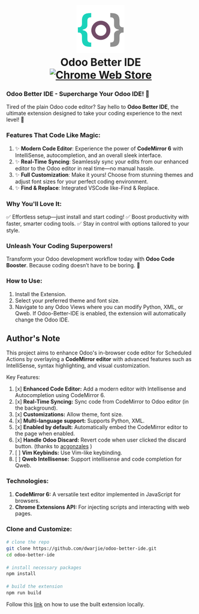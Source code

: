 <h1 align="center" style="border-bottom: 0px;">
    <img src="images/icon-128.png"/>
    <div>Odoo Better IDE</div>
    <div>
        <a href="https://chromewebstore.google.com/detail/odoo-better-ide/gdgcmoimojllogljdillajcgdgecfknd">
            <img src="https://img.shields.io/chrome-web-store/v/jllbemjkkabaohnjcnajhflahlkehmlf.svg?label=Chrome&color=1a73e8" alt="Chrome Web Store">
        </a>
    </div>
</h1>

### **Odoo Better IDE - Supercharge Your Odoo IDE!** 🚀

Tired of the plain Odoo code editor? Say hello to **Odoo Better IDE**, the ultimate extension designed to take your coding experience to the next level! 🎉

### **Features That Code Like Magic:**
1. ✨ **Modern Code Editor**: Experience the power of **CodeMirror 6** with IntelliSense, autocompletion, and an overall sleek interface.
2. ✨ **Real-Time Syncing**: Seamlessly sync your edits from our enhanced editor to the Odoo editor in real time—no manual hassle.
3. ✨ **Full Customization**: Make it yours! Choose from stunning themes and adjust font sizes for your perfect coding environment.
4. ✨ **Find & Replace**: Integrated VSCode like-Find & Replace.

### **Why You'll Love It:**
✅ Effortless setup—just install and start coding!
✅ Boost productivity with faster, smarter coding tools.
✅ Stay in control with options tailored to your style.

### **Unleash Your Coding Superpowers!**
Transform your Odoo development workflow today with **Odoo Code Booster**. Because coding doesn’t have to be boring. 🌟

### How to Use:
1. Install the Extension.
2. Select your preferred theme and font size.
3. Navigate to any Odoo Views where you can modify Python, XML, or Qweb. If Odoo-Better-IDE is enabled, the extension will automatically change the Odoo IDE.

## Author's Note
This project aims to enhance Odoo's in-browser code editor for Scheduled Actions by overlaying a **CodeMirror editor** with advanced features such as IntelliSense, syntax highlighting, and visual customization.

Key Features:
1. [x] **Enhanced Code Editor:** Add a modern editor with Intellisense and Autocompletion using CodeMirror 6.
2. [x] **Real-Time Syncing:** Sync code from CodeMirror to Odoo editor (in the background).
3. [x] **Customizations:** Allow theme, font size.
4. [x] **Multi-language support:** Supports Python, XML.
5. [x] **Enabled by default:** Automatically embed the CodeMirror editor to the page when enabled.
6. [x] **Handle Odoo Discard:** Revert code when user clicked the discard button. (thanks to [acgonzales](https://github.com/acgonzales) )
7. [ ] **Vim Keybinds:** Use Vim-like keybinding.
8. [ ] **Qweb Intellisense:** Support intellisense and code completion for Qweb.


### Technologies:
1. **CodeMirror 6:** A versatile text editor implemented in JavaScript for browsers.
2. **Chrome Extensions API:** For injecting scripts and interacting with web pages.

### Clone and Customize:
```bash
# clone the repo
git clone https://github.com/dwarjie/odoo-better-ide.git
cd odoo-better-ide

# install necessary packages
npm install

# build the extension
npm run build
```
Follow this [link](https://developer.chrome.com/docs/extensions/get-started/tutorial/hello-world#load-unpacked) on how to use the built extension locally.
